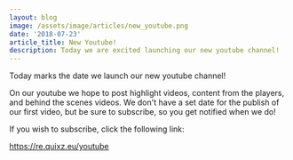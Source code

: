```yaml
---
layout: blog
image: /assets/image/articles/new_youtube.png
date: '2018-07-23'
article_title: New Youtube!
description: Today we are excited launching our new youtube channel!
---
```

Today marks the date we launch our new youtube channel!

On our youtube we hope to post highlight videos, content from the players, and behind the scenes videos. We don't have a set date for the publish of our first video, but be sure to subscribe, so you get notified when we do!

If you wish to subscribe, click the following link:

<https://re.quixz.eu/youtube>
